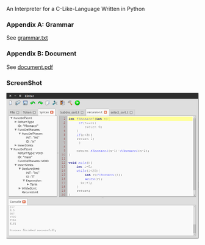 An Interpreter for a C-Like-Language Written in Python

### Appendix A: Grammar

See [grammar.txt](grammar.txt)

### Appendix B: Document

See [document.pdf](assets/document.pdf)

### ScreenShot

![screenshot.png](screenshot.png)
